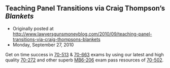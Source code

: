 ## Teaching Panel Transitions via Craig Thompson’s <em>Blankets</em>

 * Originally posted at http://www.lawyersgunsmoneyblog.com/2010/09/teaching-panel-transitions-via-craig-thompsons-blankets
 * Monday, September 27, 2010

Get on time success in [70-513](http://www.thepass4sure.us/70-513-dumps.html) & [70-663](http://www.thepass4sure.biz/70-663.html) exams by using our latest and high quality [70-272](http://www.thepass4sure.me/70-272.html) and other superb [MB6-206](http://www.pass4sures.ca/MB6-206.html) exam pass resources of [70-502](http://www.pass4sures.ca/70-502.html).